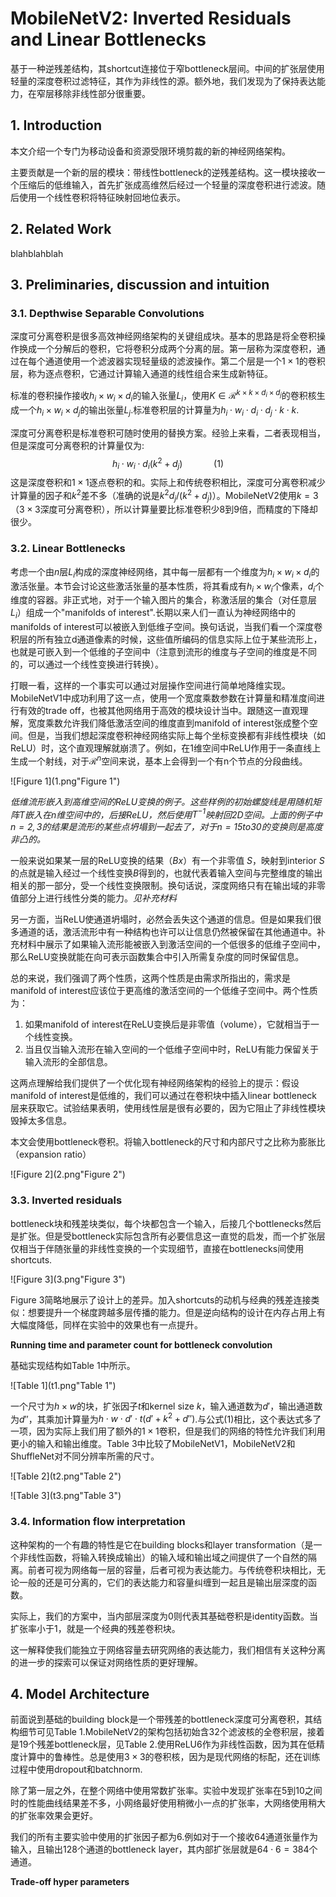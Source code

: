# MobileNetV2: Inverted Residuals and Linear Bottlenecks

基于一种逆残差结构，其shortcut连接位于窄bottleneck层间。中间的扩张层使用轻量的深度卷积过滤特征，其作为非线性的源。额外地，我们发现为了保持表达能力，在窄层移除非线性部分很重要。



## 1. Introduction

本文介绍一个专门为移动设备和资源受限环境剪裁的新的神经网络架构。

主要贡献是一个新的层的模块：带线性bottleneck的逆残差结构。这一模块接收一个压缩后的低维输入，首先扩张成高维然后经过一个轻量的深度卷积进行滤波。随后使用一个线性卷积将特征映射回地位表示。



## 2. Related Work

blahblahblah



## 3. Preliminaries, discussion and intuition

### 3.1. Depthwise Separable Convolutions

深度可分离卷积是很多高效神经网络架构的关键组成块。基本的思路是将全卷积操作换成一个分解后的卷积，它将卷积分成两个分离的层。第一层称为深度卷积，通过在每个通道使用一个滤波器实现轻量级的滤波操作。第二个层是一个$1\times1$的卷积层，称为逐点卷积，它通过计算输入通道的线性组合来生成新特征。

标准的卷积操作接收$h_i\times w_i\times d_i$的输入张量$L_i$，使用$K\in \mathcal{R}^{k\times k\times d_i \times d_j}$的卷积核生成一个$h_i\times w_i\times d_j$的输出张量$L_j$.标准卷积层的计算量为$h_i\cdot w_i\cdot d_i\cdot d_j\cdot k\cdot k$.

深度可分离卷积是标准卷积可随时使用的替换方案。经验上来看，二者表现相当，但是深度可分离卷积的计算量仅为:
$$
h_i\cdot w_i\cdot d_i(k^2+d_j) \quad\quad\quad(1)
$$
这是深度卷积和$1\times1$逐点卷积的和。实际上和传统卷积相比，深度可分离卷积减少计算量的因子和$k^2$差不多（准确的说是$k^2d_j/(k^2+d_j)$）。MobileNetV2使用$k=3$（$3\times3$深度可分离卷积），所以计算量要比标准卷积少8到9倍，而精度的下降却很少。

### 3.2. Linear Bottlenecks

考虑一个由$n$层$L_i$构成的深度神经网络，其中每一层都有一个维度为$h_i\times w_i\times d_i$的激活张量。本节会讨论这些激活张量的基本性质，将其看成有$h_i\times w_i$个像素，$d_i$个维度的容器。非正式地，对于一个输入图片的集合，称激活层的集合（对任意层$L_i$）组成一个"manifolds of interest".长期以来人们一直认为神经网络中的manifolds of interest可以被嵌入到低维子空间。换句话说，当我们看一个深度卷积层的所有独立d通道像素的时候，这些值所编码的信息实际上位于某些流形上，也就是可嵌入到一个低维的子空间中（注意到流形的维度与子空间的维度是不同的，可以通过一个线性变换进行转换）。

打眼一看，这样的一个事实可以通过对层操作空间进行简单地降维实现。MobileNetV1中成功利用了这一点，使用一个宽度乘数参数在计算量和精准度间进行有效的trade off，也被其他网络用于高效的模块设计当中。跟随这一直观理解，宽度乘数允许我们降低激活空间的维度直到manifold of interest张成整个空间。但是，当我们想起深度卷积神经网络实际上每个坐标变换都有非线性模块（如ReLU）时，这个直观理解就崩溃了。例如，在1维空间中ReLU作用于一条直线上生成一个射线，对于$\mathcal{R}^n$空间来说，基本上会得到一个有n个节点的分段曲线。

![Figure 1](1.png"Figure 1")

*低维流形嵌入到高维空间的ReLU变换的例子。这些样例的初始螺旋线是用随机矩阵$T$嵌入在n维空间中的，后接ReLU，然后使用$T^{-1}$映射回2D空间。上面的例子中$n=2,3$的结果是流形的某些点坍塌到一起去了，对于$n=15to30$的变换则是高度非凸的。*



一般来说如果某一层的ReLU变换的结果（$Bx$）有一个非零值 $S$，映射到interior $S$的点就是输入经过一个线性变换$B$得到的，也就代表着输入空间与完整维度的输出相关的那一部分，受一个线性变换限制。换句话说，深度网络只有在输出域的非零值部分上进行线性分类的能力。*见补充材料*

另一方面，当ReLU使通道坍塌时，必然会丢失这个通道的信息。但是如果我们很多通道的话，激活流形中有一种结构也许可以让信息仍然被保留在其他通道中。补充材料中展示了如果输入流形能被嵌入到激活空间的一个低很多的低维子空间中，那么ReLU变换就能在向可表示函数集合中引入所需复杂度的同时保留信息。

总的来说，我们强调了两个性质，这两个性质是由需求所指出的，需求是manifold of interest应该位于更高维的激活空间的一个低维子空间中。两个性质为：

1. 如果manifold of interest在ReLU变换后是非零值（volume），它就相当于一个线性变换。
2. 当且仅当输入流形在输入空间的一个低维子空间中时，ReLU有能力保留关于输入流形的全部信息。

这两点理解给我们提供了一个优化现有神经网络架构的经验上的提示：假设manifold of interest是低维的，我们可以通过在卷积块中插入linear bottleneck层来获取它。试验结果表明，使用线性层是很有必要的，因为它阻止了非线性模块毁掉太多信息。

本文会使用bottleneck卷积。将输入bottleneck的尺寸和内部尺寸之比称为膨胀比（expansion ratio）

![Figure 2](2.png"Figure 2")



### 3.3. Inverted residuals

bottleneck块和残差块类似，每个块都包含一个输入，后接几个bottlenecks然后是扩张。但是受bottleneck实际包含所有必要信息这一直觉的启发，而一个扩张层仅相当于伴随张量的非线性变换的一个实现细节，直接在bottlenecks间使用shortcuts.

![Figure 3](3.png"Figure 3")

Figure 3简略地展示了设计上的差异。加入shortcuts的动机与经典的残差连接类似：想要提升一个梯度跨越多层传播的能力。但是逆向结构的设计在内存占用上有大幅度降低，同样在实验中的效果也有一点提升。

**Running time and parameter count for bottleneck convolution**

基础实现结构如Table 1中所示。

![Table 1](t1.png"Table 1")

一个尺寸为$h\times w$的块，扩张因子$t$和kernel size $k$，输入通道数为$d'$，输出通道数为$d''$，其乘加计算量为$h\cdot w\cdot d'\cdot t(d'+k^2+d'')$.与公式(1)相比，这个表达式多了一项，因为实际上我们用了额外的$1\times1$卷积，但是我们的网络的特性允许我们利用更小的输入和输出维度。Table 3中比较了MobileNetV1，MobileNetV2和ShuffleNet对不同分辨率所需的尺寸。

![Table 2](t2.png"Table 2")

![Table 3](t3.png"Table 3")



### 3.4. Information flow interpretation

这种架构的一个有趣的特性是它在building blocks和layer transformation（是一个非线性函数，将输入转换成输出）的输入域和输出域之间提供了一个自然的隔离。前者可视为网络每一层的容量，后者可视为表达能力。与传统卷积块相比，无论一般的还是可分离的，它们的表达能力和容量纠缠到一起且是输出层深度的函数。

实际上，我们的方案中，当内部层深度为0则代表其基础卷积是identity函数。当扩张率小于1，就是一个经典的残差卷积块。

这一解释使我们能独立于网络容量去研究网络的表达能力，我们相信有关这种分离的进一步的探索可以保证对网络性质的更好理解。



## 4. Model Architecture

前面说到基础的building block是一个带残差的bottleneck深度可分离卷积，其结构细节可见Table 1.MobileNetV2的架构包括初始含32个滤波核的全卷积层，接着是19个残差bottleneck层，见Table 2.使用ReLU6作为非线性函数，因为其在低精度计算中的鲁棒性。总是使用$3\times3$的卷积核，因为是现代网络的标配，还在训练过程中使用dropout和batchnorm.

除了第一层之外，在整个网络中使用常数扩张率。实验中发现扩张率在5到10之间时的性能曲线结果差不多，小网络最好使用稍微小一点的扩张率，大网络使用稍大的扩张率效果会更好。

我们的所有主要实验中使用的扩张因子都为6.例如对于一个接收64通道张量作为输入，且输出128个通道的bottleneck layer，其内部扩张层就是$64\cdot6=384$个通道。



**Trade-off hyper parameters**

